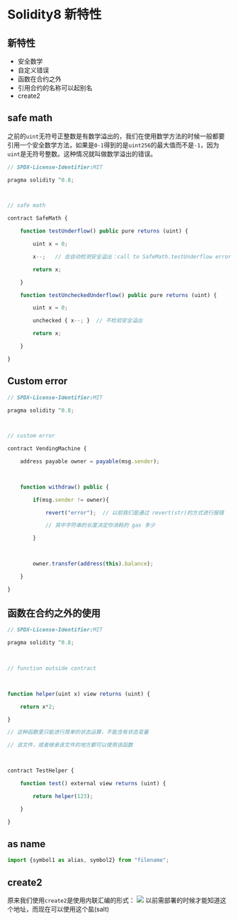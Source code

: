 # Solidity8 新特性

## 新特性
- 安全数学
- 自定义错误
- 函数在合约之外
- 引用合约的名称可以起别名
- create2
## safe math
之前的`uint`无符号正整数是有数学溢出的，我们在使用数学方法的时候一般都要引用一个安全数学方法，如果是`0-1`得到的是`uint256`的最大值而不是`-1`，因为`uint`是无符号整数。这种情况就叫做数学溢出的错误。
```JavaScript
// SPDX-License-Identifier:MIT

pragma solidity ^0.8;

  

// safe math

contract SafeMath {

    function testUnderflow() public pure returns (uint) {

        uint x = 0;

        x--;   // 会自动检测安全溢出：call to SafeMath.testUnderflow errored: execution reverted

        return x;

    }

    function testUncheckedUnderflow() public pure returns (uint) {

        uint x = 0;

        unchecked { x--; }  // 不检验安全溢出

        return x;

    }

}
```
## Custom error
```JavaScript
// SPDX-License-Identifier:MIT

pragma solidity ^0.8;

  

// custom error

contract VendingMachine {

    address payable owner = payable(msg.sender);

  

    function withdraw() public {

        if(msg.sender != owner){

            revert("error");  // 以前我们是通过 revert(str)的方式进行报错

            // 其中字符串的长度决定你消耗的 gas 多少

        }

  

        owner.transfer(address(this).balance);

    }

}
```
## 函数在合约之外的使用
```JavaScript
// SPDX-License-Identifier:MIT

pragma solidity ^0.8;

  

// function outside contract

  

function helper(uint x) view returns (uint) {

    return x*2;

}  

// 这种函数里只能进行简单的状态运算，不能含有状态变量

// 该文件，或者继承该文件的地方都可以使用该函数

  

contract TestHelper {

    function test() external view returns (uint) {

        return helper(123);

    }

}
```
## as name
```JavaScript
import {symbol1 as alias, symbol2} from "filename";
```
## create2
原来我们使用`create2`是使用内联汇编的形式：
![](https://oss.justin3go.com/blogs/Pasted%20image%2020220615201958.png)
以前需部署的时候才能知道这个地址，而现在可以使用这个盐(salt)

